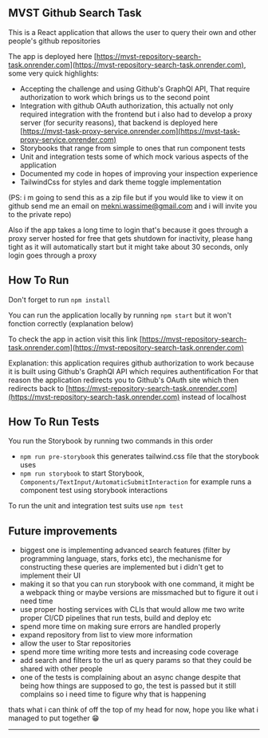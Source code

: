 ## MVST Github Search Task

This is a React application that allows the user to query their own and other people's github repositories

The app is deployed here [https://mvst-repository-search-task.onrender.com](https://mvst-repository-search-task.onrender.com), some very quick highlights:
- Accepting the challenge and using Github's GraphQl API, That require authorization to work which brings us to the second point
- Integration with github OAuth authorization, this actually not only required integration with the frontend but i also had to develop a proxy server (for security reasons), that backend is deployed here [https://mvst-task-proxy-service.onrender.com](https://mvst-task-proxy-service.onrender.com)
- Storybooks that range from simple to ones that run component tests
- Unit and integration tests some of which mock various aspects of the application
- Documented my code in hopes of improving your inspection experience
- TailwindCss for styles and dark theme toggle implementation

(PS: i m going to send this as a zip file but if you would like to view it on github send me an email on mekni.wassime@gmail.com and i will invite you to the private repo)

Also if the app takes a long time to login that's because it goes through a proxy server hosted for free that gets shutdown for inactivity, please hang tight as it will automatically start but it might take about 30 seconds, only login goes through a proxy

## How To Run
Don't forget to run `npm install`

You can run the application locally by running `npm start` but it won't fonction correctly (explanation below)

To check the app in action visit this link [https://mvst-repository-search-task.onrender.com](https://mvst-repository-search-task.onrender.com)

Explanation: this application requires github authorization to work because it is built using Github's GraphQl API which requires authentification
For that reason the application redirects you to Github's OAuth site which then redirects back to [https://mvst-repository-search-task.onrender.com](https://mvst-repository-search-task.onrender.com) instead of localhost
## How To Run Tests
You run the Storybook by running two commands in this order
- `npm run pre-storybook` this generates tailwind.css file that the storybook uses
- `npm run storybook` to start Storybook, `Components/TextInput/AutomaticSubmitInteraction` for example runs a component test using storybook interactions

To run the unit and integration test suits use `npm test`

## Future improvements

- biggest one is implementing advanced search features (filter by programming language, stars, forks etc), the mechanisme for constructing these queries are implemented but i didn't get to implement their UI
- making it so that you can run storybook with one command, it might be a webpack thing or maybe versions are missmached but to figure it out i need time
- use proper hosting services with CLIs that would allow me two write proper CI/CD pipelines that run tests, build and deploy etc
- spend more time on making sure errors are handled properly
- expand repository from list to view more information
- allow the user to Star repositories
- spend more time writing more tests and increasing code coverage
- add search and filters to the url as query params so that they could be shared with other people
- one of the tests is complaining about an async change despite that being how things are supposed to go, the test is passed but it still complains so i need time to figure why that is happening


thats what i can think of off the top of my head for now, hope you like what i managed to put together 😁

---
